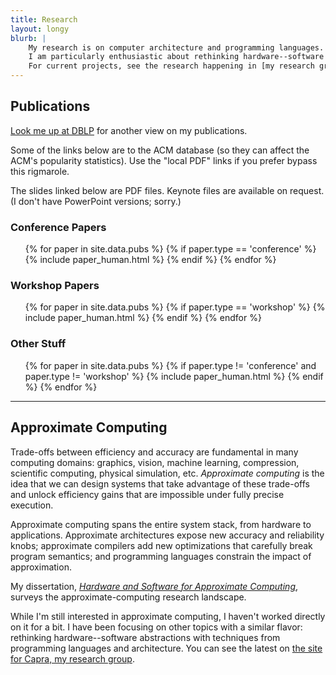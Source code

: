 ```yaml
---
title: Research
layout: longy
blurb: |
    My research is on computer architecture and programming languages.
    I am particularly enthusiastic about rethinking hardware--software abstractions.
    For current projects, see the research happening in [my research group, Capra](https://capra.cs.cornell.edu).
---
```


## Publications

[Look me up at DBLP][dblp] for another view on my publications.

Some of the links below are to the ACM database (so they can affect the ACM's popularity statistics). Use the "local PDF" links if you prefer bypass this
rigmarole.

The slides linked below are PDF files. Keynote files are available on request.
(I don't have PowerPoint versions; sorry.)

[dblp]: http://www.informatik.uni-trier.de/~ley/db/indices/a-tree/s/Sampson:Adrian.html

### Conference Papers

<ul>
{% for paper in site.data.pubs %}
    {% if paper.type == 'conference' %}
        {% include paper_human.html %}
    {% endif %}
{% endfor %}
</ul>

### Workshop Papers

<ul>
{% for paper in site.data.pubs %}
    {% if paper.type == 'workshop' %}
        {% include paper_human.html %}
    {% endif %}
{% endfor %}
</ul>

### Other Stuff

<ul>
{% for paper in site.data.pubs %}
    {% if paper.type != 'conference' and paper.type != 'workshop' %}
        {% include paper_human.html %}
    {% endif %}
{% endfor %}
</ul>

---

## Approximate Computing

Trade-offs between efficiency and accuracy are fundamental in many computing domains: graphics, vision, machine learning, compression, scientific computing, physical simulation, etc. *Approximate computing* is the idea that we can design systems that take advantage of these trade-offs and unlock efficiency gains that are impossible under fully precise execution.

Approximate computing spans the entire system stack, from hardware to applications. Approximate architectures expose new accuracy and reliability knobs; approximate compilers add new optimizations that carefully break program semantics; and programming languages constrain the impact of approximation.

My dissertation, [*Hardware and Software for Approximate Computing*][dissertation], surveys the approximate-computing research landscape.

While I'm still interested in approximate computing, I haven't worked directly on it for a bit.
I have been focusing on other topics with a similar flavor: rethinking hardware--software abstractions with techniques from programming languages and architecture.
You can see the latest on [the site for Capra, my research group](https://capra.cs.cornell.edu).

[dissertation]: {{site.base}}/media/dissertation.pdf
